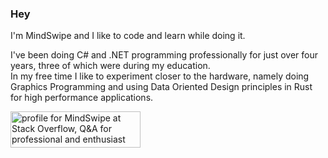 ### Hey

I'm MindSwipe and I like to code and learn while doing it.

I've been doing C# and .NET programming professionally for just over four years, three of which were during my education.  
In my free time I like to experiment closer to the hardware, namely doing Graphics Programming and using Data Oriented Design principles in Rust for high performance applications.


<a href="https://stackoverflow.com/users/9363973/mindswipe"><img src="https://stackoverflow.com/users/flair/9363973.png" width="208" height="58" alt="profile for MindSwipe at Stack Overflow, Q&amp;A for professional and enthusiast programmers" title="profile for MindSwipe at Stack Overflow, Q&amp;A for professional and enthusiast programmers"></a>

<!--
**MindSwipe/MindSwipe** is a ✨ _special_ ✨ repository because its `README.md` (this file) appears on your GitHub profile.

Here are some ideas to get you started:

- 🔭 I’m currently working on ...
- 🌱 I’m currently learning ...
- 👯 I’m looking to collaborate on ...
- 🤔 I’m looking for help with ...
- 💬 Ask me about ...
- 📫 How to reach me: ...
- 😄 Pronouns: ...
- ⚡ Fun fact: ...
-->

